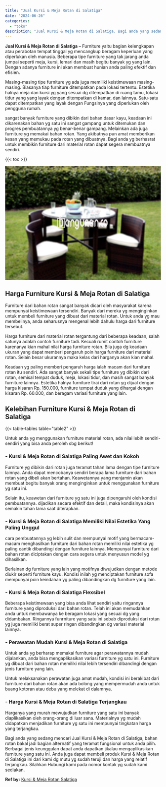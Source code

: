 ```yaml
---
title: "Jual Kursi & Meja Rotan di Salatiga"
date: "2024-06-26"
categories: 
  - "toko"
description: "Jual Kursi & Meja Rotan di Salatiga. Bagi anda yang sedang mencari Jual Kursi & Meja Rotan di Salatiga, bahan rotan bakal jadi bagian alternatif yang teramat..."
---
```


**Jual Kursi & Meja Rotan di Salatiga** – Furniture yaitu bagian kelengkapan atau perabotan tempat tinggal yg mencangkup beragam keperluan yang diperlukan oleh manusia. Beberapa tipe furniture yang tak jarang anda jumpai seperti meja, kursi, lemari dan masih begitu banyak yg yang lain. Dengan adanya furniture ini akan membuat hunian anda paling efektif dan efisien.

Masing-masing tipe furniture yg ada juga memiliki keistimewaan masing-masing. Biasanya tiap furniture ditempatkan pada lokasi tertentu. Estetika halnya meja dan kursi yg yang sesuai dg ditempatkan di ruang tamu, lokasi tidur yang yang layak dengan ditempatkan di kamar, dan lainnya. Satu-satu dapat ditempatkan yang layak dengan Fungsinya yang diperlukan oleh pengguna rumah.

sangat banyak furniture yang dibikin dari bahan dasar kayu, keadaan ini dikarenakan bahan yg satu ini sangat gampang untuk ditemukan dan progres pembuatannya yg benar-benar gampang. Melainkan ada juga furniture yg memakai bahan rotan. Yang akibatnya pun amat memberikan kesan yang memukau pada rotan yang dibuatnya. Bagi anda yg berhasrat untuk membikin furniture dari material rotan dapat segera membuatnya sendiri.

{{< toc >}}

![Jual Kursi & Meja Rotan di Salatiga](/images/kursi-meja-rotan-murah53.png)

## Harga Furniture Kursi & Meja Rotan di Salatiga

Furniture dari bahan rotan sangat banyak dicari oleh masyarakat karena mempunyai keistimewaan tersendiri. Banyak dari mereka yg menginginkan untuk membeli furniture yang dibuat dari material rotan. Untuk anda yg mau membelinya, anda seharusnya mengenal lebih dahulu harga dari furniture tersebut.

Harga furniture dari material rotan tergantung dari beberapa keadaan, salah satunya adalah contoh furniture tadi. Kecuali rumit contoh furniture karenanya kian mahal nilai harga furniture rotan. Bila juga dg keadaan ukuran yang dapat memberi pengaruh poin harga furniture dari material rotan. Selain besar ukurannya maka kelas dari harganya akan kian mahal.

Keadaan yg paling memberi pengaruh harga ialah macam dari furniture rotan itu sendiri. Ada sangat banyak sekali tipe furniture yg dibikin dari rotan, semisal tempat duduk, meja, lokasi tidur, dan masih sangat banyak furniture lainnya. Estetika halnya furniture tirai dari rotan yg dijual dengan harga kisaran Rp. 150.000, furniture tempat duduk yang dihargai dengan kisaran Rp. 60.000, dan beragam variasi furniture yang lain.

## Kelebihan Furniture Kursi & Meja Rotan di Salatiga

{{< table-tables table="table2" >}}

Untuk anda yg menggunakan furniture material rotan, ada nilai lebih sendiri-sendiri yang bisa anda peroleh sbg berikut!

### \- Kursi & Meja Rotan di Salatiga Paling Awet dan Kokoh

Furniture yg dibikin dari rotan juga teramat tahan lama dengan tipe furniture lainnya. Anda dapat mencobanya sendiri berapa lama furniture dari bahan rotan yang dibeli akan bertahan. Keawetannya yang menjamin akan membuat begitu banyak orang menginginkan untuk menggunakan furniture yg satu ini.

Selain itu, keawetan dari furniture yg satu ini juga dipengaruhi oleh kondisi pembuatannya. dijadikan secara efektif dan detail, maka kondisinya akan semakin tahan lama saat diterapkan.

### \- Kursi & Meja Rotan di Salatiga Memiliki Nilai Estetika Yang Paling Unggul

cara pembuatannya yg lebih sulit dan mempunyai motif yang bermacam-macam menghasilkan furniture dari bahan rotan memiliki nilai estetika yg paling cantik dibandingi dengan furniture lainnya. Mempunyai furniture dari bahan rotan diciptakan dengan cara segera untuk menyusun model yg dihasilkan.

Berlainan dg furniture yang lain yang motifnya diwujudkan dengan metode diukir seperti furniture kayu. Kondisi inilah yg menciptakan furniture sofa mempunyai poin keindahan yg paling dibandingkan dg furniture yang lain.

### \- Kursi & Meja Rotan di Salatiga Flexsibel

Beberapa keistimewaan yang bisa anda lihat sendiri yaitu ringannya furniture yang diproduksi dari bahan rotan. Telah ini akan memudahkan anda untuk membawanya ke beragam lokasi yang sesuai dg yang didambakan. Ringannya funrniture yang satu ini sebab diproduksi dari rotan yg juga memiliki berat super ringan dibandingkan dg variasi material lainnya.

### \- Perawatan Mudah Kursi & Meja Rotan di Salatiga

Untuk anda yg berharap memakai furniture agar perawatannya mudah dijalankan, anda bisa mengaplikasikan variasi furniture yg satu ini. Furniture yg dibuat dari bahan rotan memiliki nilai lebih tersendiri dibandingi dengan jenis furniture yang lain.

Untuk melaksanakan perawatan juga amat mudah, kondisi ini berakibat dari furniture dari bahan rotan akan ada bolong yang mempermudah anda untuk buang kotoran atau debu yang melekat di dalamnya.

### \- Harga Kursi & Meja Rotan di Salatiga Terjangkau

Harganya yang murah mewujudkan furniture yang satu ini banyak diaplikasikan oleh orang-orang di luar sana. Materialnya yg mudah didapatkan menjadikan furniture yg satu ini mempunyai tingkatan harga yang terjangkau.

Bagi anda yang sedang mencari Jual Kursi & Meja Rotan di Salatiga, bahan rotan bakal jadi bagian alternatif yang teramat fungsional untuk anda pilih. Berbagai jenis keunggulan dapat anda dapatkan jikalau mengaplikasikan furniture yang satu ini. Anda juga dapat membeli produk Kursi & Meja Rotan di Salatiga ini dari kami dg mutu yg sudah teruji dan harga yang relatif terjangkau. Silahkan Hubungi kami pada nomor kontak yg sudah kami sediakan.

**Ref by:** [Kursi & Meja Rotan Salatiga](https://id.wikipedia.org/wiki/Kursi)

